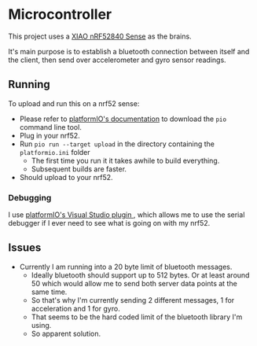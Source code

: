 # Microcontroller

This project uses a [XIAO nRF52840 Sense](https://www.seeedstudio.com/Seeed-XIAO-BLE-Sense-nRF52840-p-5253.html) as the brains.

It's main purpose is to establish a bluetooth connection between itself and the client, then send over accelerometer and gyro sensor readings.

## Running

To upload and run this on a nrf52 sense:

* Please refer to [platformIO's documentation](https://docs.platformio.org/en/latest/core/index.html) to download the `pio` command line tool.
* Plug in your nrf52.
* Run `pio run --target upload` in the directory containing the `platformio.ini` folder
  * The first time you run it it takes awhile to build everything.
  * Subsequent builds are faster.
* Should upload to your nrf52.

### Debugging

I use [platformIO's Visual Studio plugin ](https://platformio.org/install/ide?install=vscode), which allows me to use the serial debugger if I ever need to see what is going on with my nrf52.

## Issues

* Currently I am running into a 20 byte limit of bluetooth messages.
  * Ideally bluetooth should support up to 512 bytes. Or at least around 50 which would allow me to send both server data points at the same time.
  * So that's why I'm currently sending 2 different messages, 1 for acceleration and 1 for gyro.
  * That seems to be the hard coded limit of the bluetooth library I'm using.
  * So apparent solution.
